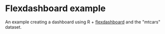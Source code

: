 # Flexdashboard example
An example creating a dashboard using R + [flexdashboard](https://pkgs.rstudio.com/flexdashboard/) and the "mtcars" dataset.
